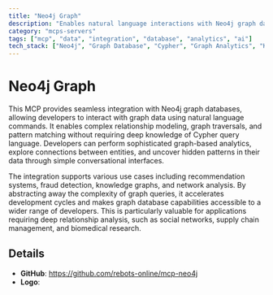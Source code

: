 ```yaml
---
title: "Neo4j Graph"
description: "Enables natural language interactions with Neo4j graph databases for relationship modeling and graph analytics."
category: "mcps-servers"
tags: ["mcp", "data", "integration", "database", "analytics", "ai"]
tech_stack: ["Neo4j", "Graph Database", "Cypher", "Graph Analytics", "Knowledge Graphs"]
---
```


# Neo4j Graph

This MCP provides seamless integration with Neo4j graph databases, allowing developers to interact with graph data using natural language commands. It enables complex relationship modeling, graph traversals, and pattern matching without requiring deep knowledge of Cypher query language. Developers can perform sophisticated graph-based analytics, explore connections between entities, and uncover hidden patterns in their data through simple conversational interfaces.

The integration supports various use cases including recommendation systems, fraud detection, knowledge graphs, and network analysis. By abstracting away the complexity of graph queries, it accelerates development cycles and makes graph database capabilities accessible to a wider range of developers. This is particularly valuable for applications requiring deep relationship analysis, such as social networks, supply chain management, and biomedical research.

## Details

- **GitHub**: https://github.com/rebots-online/mcp-neo4j
- **Logo**: 

